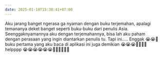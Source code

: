 ```yaml
---
date: 2025-01-10T15:38:41+07:00
---
```

Aku jarang banget ngerasa ga nyaman dengan buku terjemahan, apalagi temananya deket banget seperti buku-buku dari penulis Asia. Seenggaknyamannya aku dengan terjemahannya, bisa lah aku paham dengan perasaan yang ingin diantarkan penulis tu. Tapi ini..... Enggak 😭😭🙏 buku pertama yang aku baca di aplikasi ini juga demikian 😭😭😭🙏🙏🙏🙏 helpppp 😭😭😭😭😭😭🙏🙏🙏🙏🙏🙏